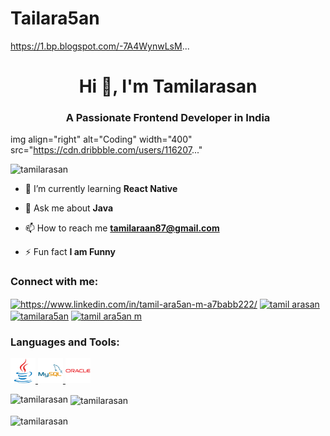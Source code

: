 # Tailara5an
https://1.bp.blogspot.com/-7A4WynwLsM...
<h1 align="center">Hi 👋, I'm Tamilarasan</h1>
<h3 align="center">A Passionate Frontend Developer in India</h3>

img align="right" alt="Coding" width="400" src="https://cdn.dribbble.com/users/116207..."

<p align="left"> <img src="https://komarev.com/ghpvc/?username=tamilarasan&label=Profile%20views&color=0e75b6&style=flat" alt="tamilarasan" /> </p>

- 🌱 I’m currently learning **React Native**

- 💬 Ask me about **Java**

- 📫 How to reach me **tamilaraan87@gmail.com**

- ⚡ Fun fact **I am Funny**

<h3 align="left">Connect with me:</h3>
<p align="left">
<a href="https://linkedin.com/in/https://www.linkedin.com/in/tamil-ara5an-m-a7babb222/" target="blank"><img align="center" src="https://raw.githubusercontent.com/rahuldkjain/github-profile-readme-generator/master/src/images/icons/Social/linked-in-alt.svg" alt="https://www.linkedin.com/in/tamil-ara5an-m-a7babb222/" height="30" width="40" /></a>
<a href="https://fb.com/tamil arasan" target="blank"><img align="center" src="https://raw.githubusercontent.com/rahuldkjain/github-profile-readme-generator/master/src/images/icons/Social/facebook.svg" alt="tamil arasan" height="30" width="40" /></a>
<a href="https://instagram.com/tamilara5an" target="blank"><img align="center" src="https://raw.githubusercontent.com/rahuldkjain/github-profile-readme-generator/master/src/images/icons/Social/instagram.svg" alt="tamilara5an" height="30" width="40" /></a>
<a href="https://www.youtube.com/c/tamil ara5an m" target="blank"><img align="center" src="https://raw.githubusercontent.com/rahuldkjain/github-profile-readme-generator/master/src/images/icons/Social/youtube.svg" alt="tamil ara5an m" height="30" width="40" /></a>
</p>

<h3 align="left">Languages and Tools:</h3>
<p align="left"> <a href="https://www.java.com" target="_blank" rel="noreferrer"> <img src="https://raw.githubusercontent.com/devicons/devicon/master/icons/java/java-original.svg" alt="java" width="40" height="40"/> </a> <a href="https://www.mysql.com/" target="_blank" rel="noreferrer"> <img src="https://raw.githubusercontent.com/devicons/devicon/master/icons/mysql/mysql-original-wordmark.svg" alt="mysql" width="40" height="40"/> </a> <a href="https://www.oracle.com/" target="_blank" rel="noreferrer"> <img src="https://raw.githubusercontent.com/devicons/devicon/master/icons/oracle/oracle-original.svg" alt="oracle" width="40" height="40"/> </a> </p>

<p><img align="left" src="https://github-readme-stats.vercel.app/api/top-langs?username=tamilarasan&show_icons=true&locale=en&layout=compact" alt="tamilarasan" /></p>

<p>&nbsp;<img align="center" src="https://github-readme-stats.vercel.app/api?username=tamilarasan&show_icons=true&locale=en" alt="tamilarasan" /></p>

<p><img align="center" src="https://github-readme-streak-stats.herokuapp.com/?user=tamilarasan&" alt="tamilarasan" /></p>
